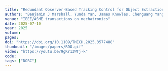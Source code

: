 ```yaml
---
title: "Redundant Observer-Based Tracking Control for Object Extraction Using a Cable Connected UAV"
authors: "Benjamin J Marshall, Yunda Yan, James Knowles, Chenguang Yang, Cunjia Liu*"
venue: "IEEE/ASME transactions on mechatronics"
date: 2025-07-10
year: 2025
volume: 
pages: 
doi: "https://doi.org/10.1109/TMECH.2025.3577488"
thumbnail: "/images/papers/RDO.gif"
video: "https://youtu.be/9gKr13WTj-k"
code: 
tags: ["DOBC"]
---
```


